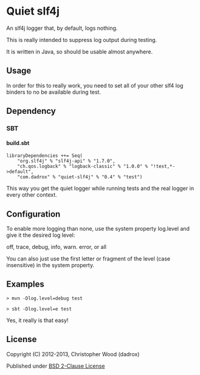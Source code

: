 # Quiet slf4j

An slf4j logger that, by default, logs nothing.

This is really intended to suppress log output during testing.

It is written in Java, so should be usable almost anywhere.

## Usage

In order for this to really work, you need to set all of your other slf4 log binders to no be available during test.

## Dependency

### SBT

#### build.sbt

    libraryDependencies ++= Seq(
        "org.slf4j" % "slf4j-api" % "1.7.0",
        "ch.qos.logback" % "logback-classic" % "1.0.0" % "!test,*->default",
        "com.dadrox" % "quiet-slf4j" % "0.4" % "test")

This way you get the quiet logger while running tests and the real logger in every other context.

## Configuration 

To enable more logging than none, use the system property log.level and give it the desired log level:

off, trace, debug, info, warn. error, or all

You can also just use the first letter or fragment of the level (case insensitive) in the system property.

## Examples

    > mvn -Dlog.level=debug test

    > sbt -Dlog.level=e test

Yes, it really is that easy!

## License

Copyright (C) 2012-2013, Christopher Wood (dadrox)

Published under [BSD 2-Clause License](http://opensource.org/licenses/BSD-2-Clause)

